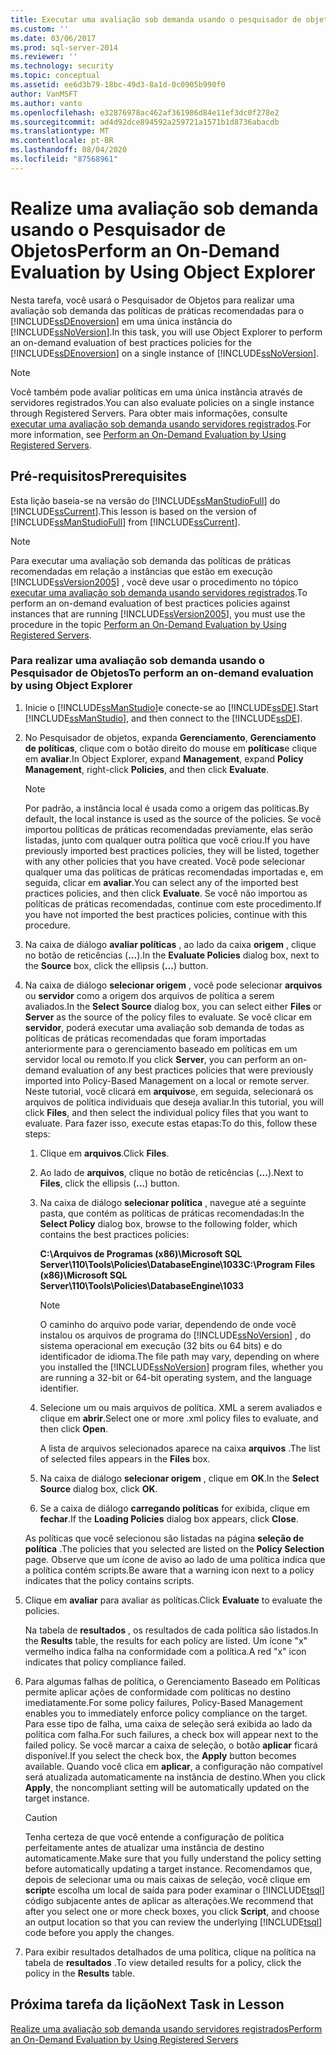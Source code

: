 ```yaml
---
title: Executar uma avaliação sob demanda usando o pesquisador de objetos | Microsoft Docs
ms.custom: ''
ms.date: 03/06/2017
ms.prod: sql-server-2014
ms.reviewer: ''
ms.technology: security
ms.topic: conceptual
ms.assetid: ee6d3b79-18bc-49d3-8a1d-0c0905b990f0
author: VanMSFT
ms.author: vanto
ms.openlocfilehash: e32876978ac462af361986d84e11ef3dc0f278e2
ms.sourcegitcommit: ad4d92dce894592a259721a1571b1d8736abacdb
ms.translationtype: MT
ms.contentlocale: pt-BR
ms.lasthandoff: 08/04/2020
ms.locfileid: "87568961"
---
```

# <a name="perform-an-on-demand-evaluation-by-using-object-explorer"></a><span data-ttu-id="c4537-102">Realize uma avaliação sob demanda usando o Pesquisador de Objetos</span><span class="sxs-lookup"><span data-stu-id="c4537-102">Perform an On-Demand Evaluation by Using Object Explorer</span></span>
  <span data-ttu-id="c4537-103">Nesta tarefa, você usará o Pesquisador de Objetos para realizar uma avaliação sob demanda das políticas de práticas recomendadas para o [!INCLUDE[ssDEnoversion](../includes/ssdenoversion-md.md)] em uma única instância do [!INCLUDE[ssNoVersion](../includes/ssnoversion-md.md)].</span><span class="sxs-lookup"><span data-stu-id="c4537-103">In this task, you will use Object Explorer to perform an on-demand evaluation of best practices policies for the [!INCLUDE[ssDEnoversion](../includes/ssdenoversion-md.md)] on a single instance of [!INCLUDE[ssNoVersion](../includes/ssnoversion-md.md)].</span></span>  
  
> [!NOTE]  
>  <span data-ttu-id="c4537-104">Você também pode avaliar políticas em uma única instância através de servidores registrados.</span><span class="sxs-lookup"><span data-stu-id="c4537-104">You can also evaluate policies on a single instance through Registered Servers.</span></span> <span data-ttu-id="c4537-105">Para obter mais informações, consulte [executar uma avaliação sob demanda usando servidores registrados](../../2014/tutorials/perform-an-on-demand-evaluation-by-using-registered-servers.md).</span><span class="sxs-lookup"><span data-stu-id="c4537-105">For more information, see [Perform an On-Demand Evaluation by Using Registered Servers](../../2014/tutorials/perform-an-on-demand-evaluation-by-using-registered-servers.md).</span></span>  
  
## <a name="prerequisites"></a><span data-ttu-id="c4537-106">Pré-requisitos</span><span class="sxs-lookup"><span data-stu-id="c4537-106">Prerequisites</span></span>  
 <span data-ttu-id="c4537-107">Esta lição baseia-se na versão do [!INCLUDE[ssManStudioFull](../includes/ssmanstudiofull-md.md)] do [!INCLUDE[ssCurrent](../includes/sscurrent-md.md)].</span><span class="sxs-lookup"><span data-stu-id="c4537-107">This lesson is based on the version of [!INCLUDE[ssManStudioFull](../includes/ssmanstudiofull-md.md)] from [!INCLUDE[ssCurrent](../includes/sscurrent-md.md)].</span></span>  
  
> [!NOTE]  
>  <span data-ttu-id="c4537-108">Para executar uma avaliação sob demanda das políticas de práticas recomendadas em relação a instâncias que estão em execução [!INCLUDE[ssVersion2005](../includes/ssversion2005-md.md)] , você deve usar o procedimento no tópico [executar uma avaliação sob demanda usando servidores registrados](../../2014/tutorials/perform-an-on-demand-evaluation-by-using-registered-servers.md).</span><span class="sxs-lookup"><span data-stu-id="c4537-108">To perform an on-demand evaluation of best practices policies against instances that are running [!INCLUDE[ssVersion2005](../includes/ssversion2005-md.md)], you must use the procedure in the topic [Perform an On-Demand Evaluation by Using Registered Servers](../../2014/tutorials/perform-an-on-demand-evaluation-by-using-registered-servers.md).</span></span>  
  
### <a name="to-perform-an-on-demand-evaluation-by-using-object-explorer"></a><span data-ttu-id="c4537-109">Para realizar uma avaliação sob demanda usando o Pesquisador de Objetos</span><span class="sxs-lookup"><span data-stu-id="c4537-109">To perform an on-demand evaluation by using Object Explorer</span></span>  
  
1.  <span data-ttu-id="c4537-110">Inicie o [!INCLUDE[ssManStudio](../includes/ssmanstudio-md.md)]e conecte-se ao [!INCLUDE[ssDE](../includes/ssde-md.md)].</span><span class="sxs-lookup"><span data-stu-id="c4537-110">Start [!INCLUDE[ssManStudio](../includes/ssmanstudio-md.md)], and then connect to the [!INCLUDE[ssDE](../includes/ssde-md.md)].</span></span>  
  
2.  <span data-ttu-id="c4537-111">No Pesquisador de objetos, expanda **Gerenciamento**, **Gerenciamento de políticas**, clique com o botão direito do mouse em **políticas**e clique em **avaliar**.</span><span class="sxs-lookup"><span data-stu-id="c4537-111">In Object Explorer, expand **Management**, expand **Policy Management**, right-click **Policies**, and then click **Evaluate**.</span></span>  
  
    > [!NOTE]  
    >  <span data-ttu-id="c4537-112">Por padrão, a instância local é usada como a origem das políticas.</span><span class="sxs-lookup"><span data-stu-id="c4537-112">By default, the local instance is used as the source of the policies.</span></span> <span data-ttu-id="c4537-113">Se você importou políticas de práticas recomendadas previamente, elas serão listadas, junto com qualquer outra política que você criou.</span><span class="sxs-lookup"><span data-stu-id="c4537-113">If you have previously imported best practices policies, they will be listed, together with any other policies that you have created.</span></span> <span data-ttu-id="c4537-114">Você pode selecionar qualquer uma das políticas de práticas recomendadas importadas e, em seguida, clicar em **avaliar**.</span><span class="sxs-lookup"><span data-stu-id="c4537-114">You can select any of the imported best practices policies, and then click **Evaluate**.</span></span> <span data-ttu-id="c4537-115">Se você não importou as políticas de práticas recomendadas, continue com este procedimento.</span><span class="sxs-lookup"><span data-stu-id="c4537-115">If you have not imported the best practices policies, continue with this procedure.</span></span>  
  
3.  <span data-ttu-id="c4537-116">Na caixa de diálogo **avaliar políticas** , ao lado da caixa **origem** , clique no botão de reticências (**...**).</span><span class="sxs-lookup"><span data-stu-id="c4537-116">In the **Evaluate Policies** dialog box, next to the **Source** box, click the ellipsis (**...**) button.</span></span>  
  
4.  <span data-ttu-id="c4537-117">Na caixa de diálogo **selecionar origem** , você pode selecionar **arquivos** ou **servidor** como a origem dos arquivos de política a serem avaliados.</span><span class="sxs-lookup"><span data-stu-id="c4537-117">In the **Select Source** dialog box, you can select either **Files** or **Server** as the source of the policy files to evaluate.</span></span> <span data-ttu-id="c4537-118">Se você clicar em **servidor**, poderá executar uma avaliação sob demanda de todas as políticas de práticas recomendadas que foram importadas anteriormente para o gerenciamento baseado em políticas em um servidor local ou remoto.</span><span class="sxs-lookup"><span data-stu-id="c4537-118">If you click **Server**, you can perform an on-demand evaluation of any best practices policies that were previously imported into Policy-Based Management on a local or remote server.</span></span> <span data-ttu-id="c4537-119">Neste tutorial, você clicará em **arquivos**e, em seguida, selecionará os arquivos de política individuais que deseja avaliar.</span><span class="sxs-lookup"><span data-stu-id="c4537-119">In this tutorial, you will click **Files**, and then select the individual policy files that you want to evaluate.</span></span> <span data-ttu-id="c4537-120">Para fazer isso, execute estas etapas:</span><span class="sxs-lookup"><span data-stu-id="c4537-120">To do this, follow these steps:</span></span>  
  
    1.  <span data-ttu-id="c4537-121">Clique em **arquivos**.</span><span class="sxs-lookup"><span data-stu-id="c4537-121">Click **Files**.</span></span>  
  
    2.  <span data-ttu-id="c4537-122">Ao lado de **arquivos**, clique no botão de reticências (**...**).</span><span class="sxs-lookup"><span data-stu-id="c4537-122">Next to **Files**, click the ellipsis (**...**) button.</span></span>  
  
    3.  <span data-ttu-id="c4537-123">Na caixa de diálogo **selecionar política** , navegue até a seguinte pasta, que contém as políticas de práticas recomendadas:</span><span class="sxs-lookup"><span data-stu-id="c4537-123">In the **Select Policy** dialog box, browse to the following folder, which contains the best practices policies:</span></span>  
  
         <span data-ttu-id="c4537-124">**C:\Arquivos de Programas (x86)\Microsoft SQL Server\110\Tools\Policies\DatabaseEngine\1033**</span><span class="sxs-lookup"><span data-stu-id="c4537-124">**C:\Program Files (x86)\Microsoft SQL Server\110\Tools\Policies\DatabaseEngine\1033**</span></span>  
  
        > [!NOTE]  
        >  <span data-ttu-id="c4537-125">O caminho do arquivo pode variar, dependendo de onde você instalou os arquivos de programa do [!INCLUDE[ssNoVersion](../includes/ssnoversion-md.md)] , do sistema operacional em execução (32 bits ou 64 bits) e do identificador de idioma.</span><span class="sxs-lookup"><span data-stu-id="c4537-125">The file path may vary, depending on where you installed the [!INCLUDE[ssNoVersion](../includes/ssnoversion-md.md)] program files, whether you are running a 32-bit or 64-bit operating system, and the language identifier.</span></span>  
  
    4.  <span data-ttu-id="c4537-126">Selecione um ou mais arquivos de política. XML a serem avaliados e clique em **abrir**.</span><span class="sxs-lookup"><span data-stu-id="c4537-126">Select one or more .xml policy files to evaluate, and then click **Open**.</span></span>  
  
         <span data-ttu-id="c4537-127">A lista de arquivos selecionados aparece na caixa **arquivos** .</span><span class="sxs-lookup"><span data-stu-id="c4537-127">The list of selected files appears in the **Files** box.</span></span>  
  
    5.  <span data-ttu-id="c4537-128">Na caixa de diálogo **selecionar origem** , clique em **OK**.</span><span class="sxs-lookup"><span data-stu-id="c4537-128">In the **Select Source** dialog box, click **OK**.</span></span>  
  
    6.  <span data-ttu-id="c4537-129">Se a caixa de diálogo **carregando políticas** for exibida, clique em **fechar**.</span><span class="sxs-lookup"><span data-stu-id="c4537-129">If the **Loading Policies** dialog box appears, click **Close**.</span></span>  
  
     <span data-ttu-id="c4537-130">As políticas que você selecionou são listadas na página **seleção de política** .</span><span class="sxs-lookup"><span data-stu-id="c4537-130">The policies that you selected are listed on the **Policy Selection** page.</span></span> <span data-ttu-id="c4537-131">Observe que um ícone de aviso ao lado de uma política indica que a política contém scripts.</span><span class="sxs-lookup"><span data-stu-id="c4537-131">Be aware that a warning icon next to a policy indicates that the policy contains scripts.</span></span>  
  
5.  <span data-ttu-id="c4537-132">Clique em **avaliar** para avaliar as políticas.</span><span class="sxs-lookup"><span data-stu-id="c4537-132">Click **Evaluate** to evaluate the policies.</span></span>  
  
     <span data-ttu-id="c4537-133">Na tabela de **resultados** , os resultados de cada política são listados.</span><span class="sxs-lookup"><span data-stu-id="c4537-133">In the **Results** table, the results for each policy are listed.</span></span> <span data-ttu-id="c4537-134">Um ícone "x" vermelho indica falha na conformidade com a política.</span><span class="sxs-lookup"><span data-stu-id="c4537-134">A red "x" icon indicates that policy compliance failed.</span></span>  
  
6.  <span data-ttu-id="c4537-135">Para algumas falhas de política, o Gerenciamento Baseado em Políticas permite aplicar ações de conformidade com políticas no destino imediatamente.</span><span class="sxs-lookup"><span data-stu-id="c4537-135">For some policy failures, Policy-Based Management enables you to immediately enforce policy compliance on the target.</span></span> <span data-ttu-id="c4537-136">Para esse tipo de falha, uma caixa de seleção será exibida ao lado da política com falha.</span><span class="sxs-lookup"><span data-stu-id="c4537-136">For such failures, a check box will appear next to the failed policy.</span></span> <span data-ttu-id="c4537-137">Se você marcar a caixa de seleção, o botão **aplicar** ficará disponível.</span><span class="sxs-lookup"><span data-stu-id="c4537-137">If you select the check box, the **Apply** button becomes available.</span></span> <span data-ttu-id="c4537-138">Quando você clica em **aplicar**, a configuração não compatível será atualizada automaticamente na instância de destino.</span><span class="sxs-lookup"><span data-stu-id="c4537-138">When you click **Apply**, the noncompliant setting will be automatically updated on the target instance.</span></span>  
  
    > [!CAUTION]  
    >  <span data-ttu-id="c4537-139">Tenha certeza de que você entende a configuração de política perfeitamente antes de atualizar uma instância de destino automaticamente.</span><span class="sxs-lookup"><span data-stu-id="c4537-139">Make sure that you fully understand the policy setting before automatically updating a target instance.</span></span> <span data-ttu-id="c4537-140">Recomendamos que, depois de selecionar uma ou mais caixas de seleção, você clique em **script**e escolha um local de saída para poder examinar o [!INCLUDE[tsql](../includes/tsql-md.md)] código subjacente antes de aplicar as alterações.</span><span class="sxs-lookup"><span data-stu-id="c4537-140">We recommend that after you select one or more check boxes, you click **Script**, and choose an output location so that you can review the underlying [!INCLUDE[tsql](../includes/tsql-md.md)] code before you apply the changes.</span></span>  
  
7.  <span data-ttu-id="c4537-141">Para exibir resultados detalhados de uma política, clique na política na tabela de **resultados** .</span><span class="sxs-lookup"><span data-stu-id="c4537-141">To view detailed results for a policy, click the policy in the **Results** table.</span></span>  
  
## <a name="next-task-in-lesson"></a><span data-ttu-id="c4537-142">Próxima tarefa da lição</span><span class="sxs-lookup"><span data-stu-id="c4537-142">Next Task in Lesson</span></span>  
 [<span data-ttu-id="c4537-143">Realize uma avaliação sob demanda usando servidores registrados</span><span class="sxs-lookup"><span data-stu-id="c4537-143">Perform an On-Demand Evaluation by Using Registered Servers</span></span>](../../2014/tutorials/perform-an-on-demand-evaluation-by-using-registered-servers.md)  
  
  
